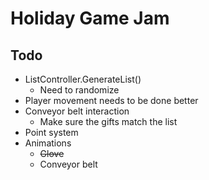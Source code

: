 # Holiday Game Jam

## Todo
- ListController.GenerateList()
    - Need to randomize
- Player movement needs to be done better
- Conveyor belt interaction
    - Make sure the gifts match the list
- Point system
- Animations
    - ~~Glove~~
    - Conveyor belt
